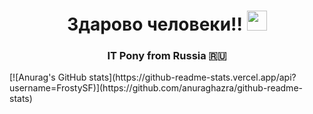 <h1 align="center"><a>Здарово человеки!!</a> 
<img src="https://github.com/blackcater/blackcater/raw/main/images/Hi.gif" height="32"/></h1>
<h3 align="center">IT Pony from Russia 🇷🇺</h3>
[![Anurag's GitHub stats](https://github-readme-stats.vercel.app/api?username=FrostySF)](https://github.com/anuraghazra/github-readme-stats)
